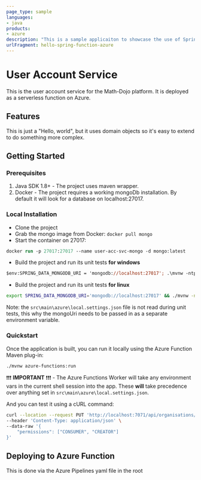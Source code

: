 ```yaml
---
page_type: sample
languages:
- java
products:
- azure
description: "This is a sample applicaiton to showcase the use of Spring Cloud Function on top of Azure Functions."
urlFragment: hello-spring-function-azure
---
```


# User Account Service

This is the user account service for the Math-Dojo platform. It is deployed as a serverless function on Azure.

## Features

This is just a "Hello, world", but it uses domain objects so it's easy to extend to do something more complex.

## Getting Started

### Prerequisites

1. Java SDK 1.8+ - The project uses maven wrapper.
2. Docker - The project requires a working mongoDb installation. By default it will look for a database on localhost:27017.

### Local Installation

- Clone the project
- Grab the mongo image from Docker: `docker pull mongo`
- Start the container on 27017: 
```ps
docker run -p 27017:27017 --name user-acc-svc-mongo -d mongo:latest
```
- Build the project and run its unit tests **for windows**
```ps
$env:SPRING_DATA_MONGODB_URI = 'mongodb://localhost:27017'; .\mvnw -ntp clean package
```
- Build the project and run its unit tests **for linux**
```sh
export SPRING_DATA_MONGODB_URI='mongodb://localhost:27017' && ./mvnw -ntp clean package
```

Note: the `src\main\azure\local.settings.json` file is not read during unit tests, this why the mongoUri needs to be passed in as a separate environment variable.

### Quickstart

Once the application is built, you can run it locally using the Azure Function Maven plug-in:

```sh
./mvnw azure-functions:run
```

❗❗❗ **IMPORTANT** ❗❗❗ - The Azure Functions Worker will take any environment vars in the current shell session into the app. These **will** take precedence over anything set in `src\main\azure\local.settings.json`.

And you can test it using a cURL command:

```sh
curl --location --request PUT 'http://localhost:7071/api/organisations/unknownOrganisationId/users/knownUserId/permissions' \
--header 'Content-Type: application/json' \
--data-raw '{
    "permissions": ["CONSUMER", "CREATOR"]
}'
```

## Deploying to Azure Function

This is done via the Azure Pipelines yaml file in the root
